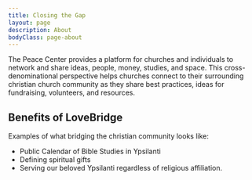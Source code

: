 ```yaml
---
title: Closing the Gap
layout: page
description: About
bodyClass: page-about
---
```


The Peace Center provides a platform for churches and individuals to network and share ideas, people, money, studies, and space. This cross-denominational perspective helps churches connect to their surrounding christian church community as they share best practices, ideas for fundraising, volunteers, and resources.


## Benefits of LoveBridge

Examples of what bridging the christian community looks like:

- Public Calendar of Bible Studies in Ypsilanti
- Defining spiritual gifts 
- Serving our beloved Ypsilanti regardless of religious affiliation. 

